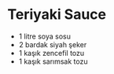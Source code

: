 # Teriyaki Sauce

- 1 litre soya sosu 
- 2 bardak siyah şeker 
- 1 kaşık zencefil tozu 
- 1 kaşık sarımsak tozu
